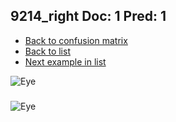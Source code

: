 ## 9214_right Doc: 1 Pred: 1
- [Back to confusion matrix](https://github.com/juliandewit/kaggle_retinopathy/blob/master/matrix.md)
- [Back to list](https://github.com/juliandewit/kaggle_retinopathy/blob/master/lists/11/list.md)
- [Next example in list](https://github.com/juliandewit/kaggle_retinopathy/blob/master/lists/11/92/9244_right.md)

![Eye](https://retinopaty.blob.core.windows.net/size1024/9214_right_1.jpeg)

### 

![Eye]()
